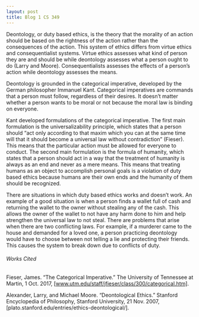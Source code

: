```yaml
---
layout: post
title: Blog 1 CS 349
---
```


Deontology, or duty based ethics, is the theory that the morality of an action should be based on the rightness of the action rather than the consequences of the action. This system of ethics differs from virtue ethics and consequentialist systems. Virtue ethics assesses what kind of person they are and should be while deontology assesses what a person ought to do (Larry and Moore). Consequentialists assesses the effects of a person’s action while deontology assesses the means.

Deontology is grounded in the categorical imperative, developed by the German philosopher Immanuel Kant. Categorical imperatives are commands that a person must follow, regardless of their desires. It doesn’t matter whether a person wants to be moral or not because the moral law is binding on everyone. 

Kant developed formulations of the categorical imperative. The first main formulation is the universalizability principle, which states that a person should “act only according to that maxim which you can at the same time will that it should become a universal law without contradiction” (Fieser). This means that the particular action must be allowed for everyone to conduct. The second main formulation is the formula of humanity, which states that a person should act in a way that the treatment of humanity is always as an end and never as a mere means. This means that treating humans as an object to accomplish personal goals is a violation of duty based ethics because humans are their own ends and the humanity of them should be recognized.

There are situations in which duty based ethics works and doesn’t work. An example of a good situation is when a person finds a wallet full of cash and returning the wallet to the owner without stealing any of the cash. This allows the owner of the wallet to not have any harm done to him and help strengthen the universal law to not steal. There are problems that arise when there are two conflicting laws. For example, if a murderer came to the house and demanded for a loved one, a person practicing deontology would have to choose between not telling a lie and protecting their friends. This causes the system to break down due to conflicts of duty.

###### Works Cited
Fieser, James. “The Categorical Imperative.” The University of Tennessee at Martin, 1 Oct. 2017, [www.utm.edu/staff/jfieser/class/300/categorical.htm].

Alexander, Larry, and Michael Moore. “Deontological Ethics.” Stanford Encyclopedia of Philosophy, Stanford University, 21 Nov. 2007, [plato.stanford.edu/entries/ethics-deontological/].
 
